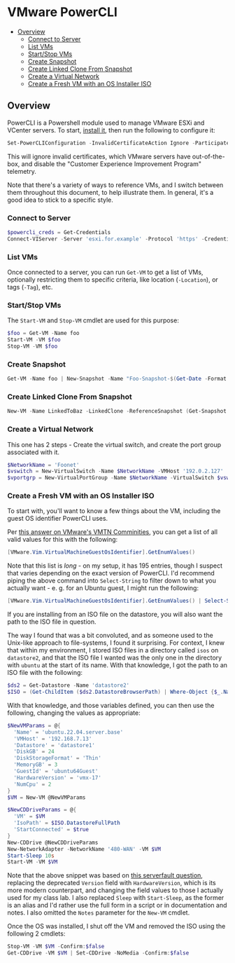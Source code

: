 <!--
SPDX-FileCopyrightText: 2023 Eli Array Minkoff

SPDX-License-Identifier: MIT
-->

# VMware PowerCLI

<!-- vim-markdown-toc GitLab -->

* [Overview](#overview)
  * [Connect to Server](#connect-to-server)
  * [List VMs](#list-vms)
  * [Start/Stop VMs](#start-stop-vms)
  * [Create Snapshot](#create-snapshot)
  * [Create Linked Clone From Snapshot](#create-linked-clone-from-snapshot)
  * [Create a Virtual Network](#create-a-virtual-network)
  * [Create a Fresh VM with an OS Installer ISO](#create-a-fresh-vm-with-an-os-installer-iso)

<!-- vim-markdown-toc -->

## Overview

PowerCLI is a Powershell module used to manage VMware ESXi and VCenter servers. To start, [install it](./Useful-Snippets.md#install-module), then run the following to configure it:

```powershell
Set-PowerCLIConfiguration -InvalidCertificateAction Ignore -ParticipateInCeip $False
```

This will ignore invalid certificates, which VMware servers have out-of-the-box, and disable the "Customer Experience Improvement Program" telemetry.

Note that there's a variety of ways to reference VMs, and I switch between them throughout this document, to help illustrate them. In general, it's a good idea to stick to a specific style.

### Connect to Server

```powershell
$powercli_creds = Get-Credentials
Connect-VIServer -Server 'esxi.for.example' -Protocol 'https' -Credential $powercli_creds
```

### List VMs

Once connected to a server, you can run `Get-VM` to get a list of VMs, optionally restricting them to specific criteria, like location (`-Location`), or tags (`-Tag`), etc.

### Start/Stop VMs

The `Start-VM` and `Stop-VM` cmdlet are used for this purpose:

```powershell
$foo = Get-VM -Name foo
Start-VM -VM $foo
Stop-VM -VM $foo
```

### Create Snapshot

```powershell
Get-VM -Name foo | New-Snapshot -Name "Foo-Snapshot-$(Get-Date -Format FileDateTimeUniversal)"
```

### Create Linked Clone From Snapshot

```powershell
New-VM -Name LinkedToBaz -LinkedClone -ReferenceSnapshot (Get-Snapshot -Name 'To-Clone' -VM 'Baz') -VM 'Baz'
```

### Create a Virtual Network

This one has 2 steps - Create the virtual switch, and create the port group associated with it.
```powershell
$NetworkName = 'Foonet'
$vswitch = New-VirtualSwitch -Name $NetworkName -VMHost '192.0.2.127'
$vportgrp = New-VirtualPortGroup -Name $NetworkName -VirtualSwitch $vswitch
```

### Create a Fresh VM with an OS Installer ISO

To start with, you'll want to know a few things about the VM, including the guest OS identifier PowerCLI uses.

Per [this answer on VMware's VMTN Comminities](https://communities.vmware.com/t5/VMware-PowerCLI-Discussions/How-to-get-all-VirtualMachineGuestOsIdentifier-over-PowerCLI/m-p/1397692/highlight/true#M45696), you can get a list of all valid values for this with the following:

```powershell
[VMware.Vim.VirtualMachineGuestOsIdentifier].GetEnumValues()
```

Note that this list is *long* - on my setup, it has 195 entries, though I suspect that varies depending on the exact version of PowerCLI. I'd recommend piping the above command into `Select-String` to filter down to what you actually want - e. g. for an Ubuntu guest, I might run the following:

```powershell
[VMware.Vim.VirtualMachineGuestOsIdentifier].GetEnumValues() | Select-String 'ubuntu'
```

If you are installing from an ISO file on the datastore, you will also want the path to the ISO file in question.

The way I found that was a bit convoluted, and as someone used to the Unix-like approach to file-systems, I found it surprising. For context, I knew that within my environment, I stored ISO files in a directory called `isos` on `datastore2`, and that the ISO file I wanted was the only one in the directory with `ubuntu` at the start of its name. With that knowledge, I got the path to an ISO file with the following:

```powershell
$ds2 = Get-Datastore -Name 'datastore2'
$ISO = (Get-ChildItem ($ds2.DatastoreBrowserPath) | Where-Object {$_.Name -eq 'isos'} | Get-ChildItem | Where-Object {$_.Name.StartsWith('ubuntu')})
```

With that knowledge, and those variables defined, you can then use the following, changing the values as appropriate:

```powershell
$NewVMParams = @{
  'Name' = 'ubuntu.22.04.server.base'
  'VMHost' = '192.168.7.13'
  'Datastore' = 'datastore1'
  'DiskGB' = 24
  'DiskStorageFormat' = 'Thin'
  'MemoryGB' = 3
  'GuestId' = 'ubuntu64Guest'
  'HardwareVersion' = 'vmx-17'
  'NumCpu' = 2
}
$VM = New-VM @NewVMParams

$NewCDDriveParams = @{
  'VM' = $VM
  'IsoPath' = $ISO.DatastoreFullPath
  'StartConnected' = $true
}
New-CDDrive @NewCDDriveParams
New-NetworkAdapter -NetworkName '480-WAN' -VM $VM
Start-Sleep 10s
Start-VM -VM $VM
```

Note that the above snippet was based on [this serverfault question](https://serverfault.com/q/891430), replacing the deprecated `Version` field with `HardwareVersion`, which is its more modern counterpart, and changing the field values to those I actually used for my class lab. I also replaced `Sleep` with `Start-Sleep`, as the former is an alias and I'd rather use the full form in a script or in documentation and notes. I also omitted the `Notes` parameter for the `New-VM` cmdlet.

Once the OS was installed, I shut off the VM and removed the ISO using the following 2 cmdlets:

```powershell
Stop-VM -VM $VM -Confirm:$false
Get-CDDrive -VM $VM | Set-CDDrive -NoMedia -Confirm:$false
```

